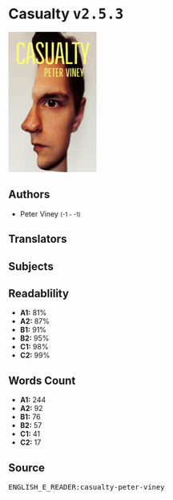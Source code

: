 # Casualty <kbd>v2.5.3</kbd>

![](./cover.medium.jpg "")

## Authors


 - Peter Viney <small>(-1 - -1)</small>

## Translators



## Subjects



## Readablility


 - **A1:** 81%
 - **A2:** 87%
 - **B1:** 91%
 - **B2:** 95%
 - **C1:** 98%
 - **C2:** 99%

## Words Count


 - **A1:** 244
 - **A2:** 92
 - **B1:** 76
 - **B2:** 57
 - **C1:** 41
 - **C2:** 17

## Source


<kbd>ENGLISH_E_READER:casualty-peter-viney</kbd>
